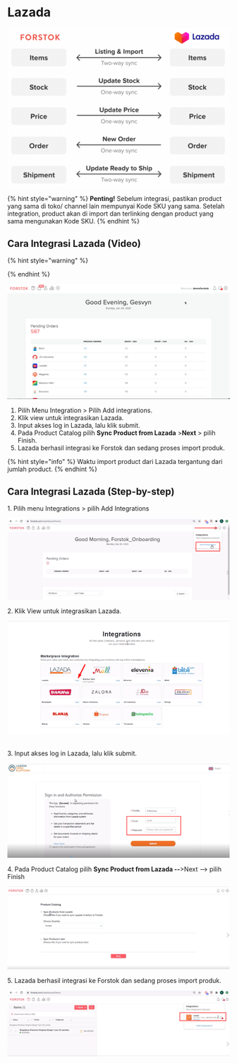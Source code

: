 # Lazada

![](../../.gitbook/assets/screen-shot-2021-05-31-at-1.15.55-pm.png)

{% hint style="warning" %}
**Penting!**  Sebelum integrasi, pastikan product yang sama di toko/ channel lain mempunyai Kode SKU yang sama. Setelah integration, product akan di import dan terlinking dengan product yang sama mengunakan Kode SKU.
{% endhint %}

## Cara Integrasi Lazada (Video)

{% hint style="warning" %}

{% endhint %}

![](../../.gitbook/assets/23.gif)



1. Pilih Menu Integration > Pilih Add integrations.
2. Klik view untuk integrasikan Lazada.
3. Input akses log in Lazada, lalu klik submit.
4. Pada Product Catalog pilih **Sync Product from Lazada** >**Next** > pilih Finish.
5. Lazada berhasil integrasi ke Forstok dan sedang proses import produk.

{% hint style="info" %}
Waktu import product dari Lazada tergantung dari jumlah product.
{% endhint %}

## Cara Integrasi Lazada (Step-by-step)

1\. Pilih menu Integrations > pilih Add Integrations

![](<../../.gitbook/assets/image (142).png>)

2\. Klik View untuk integrasikan Lazada.

![](<../../.gitbook/assets/image (42).png>)

[\
](https://s3.amazonaws.com/cdn.freshdesk.com/data/helpdesk/attachments/production/48062572994/original/VAz3XK3s1NDWKHiptEuteE-zA0yqniyYyw.png?1601813140)3. Input akses log in Lazada, lalu klik submit.

![](<../../.gitbook/assets/image (231).png>)

4\. Pada Product Catalog pilih **Sync Product from Lazada --**>Next --> pilih Finish[\
](https://s3.amazonaws.com/cdn.freshdesk.com/data/helpdesk/attachments/production/48062573182/original/0SKkm5a4yXlLWiB54-yYVmjgbQ6Hja68Vw.png?1601813500)

![](<../../.gitbook/assets/image (210).png>)

5\. Lazada berhasil integrasi ke Forstok dan sedang proses import produk.

![](<../../.gitbook/assets/image (242).png>)
